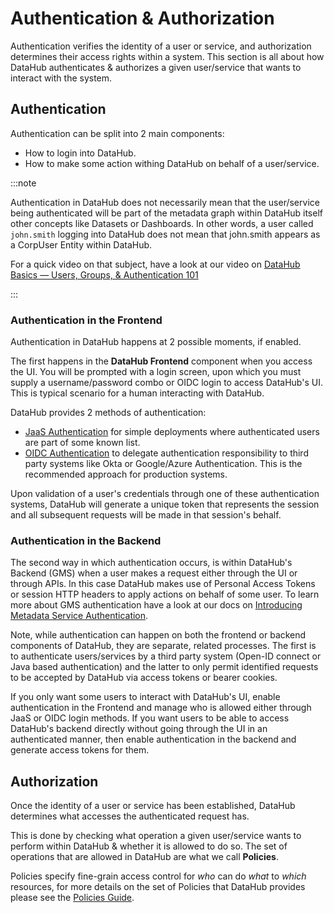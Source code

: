 # Authentication & Authorization

Authentication verifies the identity of a user or service, and authorization determines their access rights within a system.
This section is all about how DataHub authenticates & authorizes a given user/service that wants to interact with the system.

## Authentication

Authentication can be split into 2 main components:
 - How to login into DataHub.
 - How to make some action withing DataHub on behalf of a user/service.

:::note

Authentication in DataHub does not necessarily mean that the user/service being authenticated will be part of the metadata graph within DataHub itself other concepts like Datasets or Dashboards.
In other words, a user called `john.smith` logging into DataHub does not mean that john.smith appears as a CorpUser Entity within DataHub.

For a quick video on that subject, have a look at our video on [DataHub Basics — Users, Groups, & Authentication 101
](https://youtu.be/8Osw6p9vDYY)

:::

### Authentication in the Frontend

Authentication in DataHub happens at 2 possible moments, if enabled.

The first happens in the **DataHub Frontend** component when you access the UI.
You will be prompted with a login screen, upon which you must supply a username/password combo or OIDC login to access DataHub's UI.
This is typical scenario for a human interacting with DataHub.

DataHub provides 2 methods of authentication:
 - [JaaS Authentication](../how/auth/jaas.md) for simple deployments where authenticated users are part of some known list.
 - [OIDC Authentication](../how/auth/sso/configure-oidc-react.md) to delegate authentication responsibility to third party systems like Okta or Google/Azure Authentication. This is the recommended approach for production systems.

Upon validation of a user's credentials through one of these authentication systems, DataHub will generate a unique token that represents the session and all subsequent requests will be made in that session's behalf.

### Authentication in the Backend

The second way in which authentication occurs, is within DataHub's Backend (GMS) when a user makes a request either through the UI or through APIs.
In this case DataHub makes use of Personal Access Tokens or session HTTP headers to apply actions on behalf of some user.
To learn more about GMS authentication have a look at our docs on [Introducing Metadata Service Authentication](./introducing-metadata-service-authentication.md).

Note, while authentication can happen on both the frontend or backend components of DataHub, they are separate, related processes.
The first is to authenticate users/services by a third party system (Open-ID connect or Java based authentication) and the latter to only permit identified requests to be accepted by DataHub via access tokens or bearer cookies.

If you only want some users to interact with DataHub's UI, enable authentication in the Frontend and manage who is allowed either through JaaS or OIDC login methods.
If you want users to be able to access DataHub's backend directly without going through the UI in an authenticated manner, then enable authentication in the backend and generate access tokens for them.

## Authorization
Once the identity of a user or service has been established, DataHub determines what accesses the authenticated request has.

This is done by checking what operation a given user/service wants to perform within DataHub & whether it is allowed to do so.
The set of operations that are allowed in DataHub are what we call **Policies**.

Policies specify fine-grain access control for _who_ can do _what_ to _which_ resources, for more details on the set of Policies that DataHub provides please see the [Policies Guide](../policies.md).
